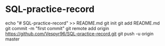 # SQL-practice-record
echo "# SQL-practice-record" >> README.md
git init
git add README.md
git commit -m "first commit"
git remote add origin https://github.com/Vespyr96/SQL-practice-record.git
git push -u origin master
